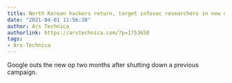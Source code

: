 ```yaml
---
title: North Korean hackers return, target infosec researchers in new operation
date: "2021-04-01 11:56:38"
author: Ars Technica
authorlink: https://arstechnica.com/?p=1753650
tags:
- Ars-Technica
---
```

Google outs the new op two months after shutting down a previous campaign.